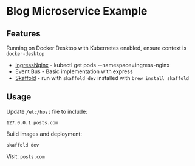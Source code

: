 # Blog Microservice Example

## Features

Running on Docker Desktop with Kubernetes enabled, ensure context is `docker-desktop`

* [IngressNginx](https://kubernetes.github.io/ingress-nginx/deploy/) - kubectl get pods --namespace=ingress-nginx
* Event Bus - Basic implementation with express
* [Skaffold](https://skaffold.dev/) - run with `skaffold dev` installed with `brew install skaffold`

## Usage

Update `/etc/host` file to include:

```
127.0.0.1 posts.com
```

Build images and deployment:

```
skaffold dev
```

Visit:  `posts.com`